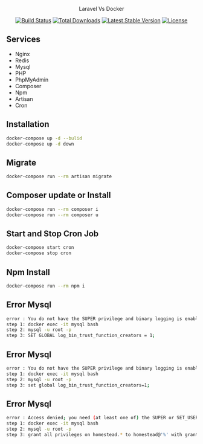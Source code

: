 <p align="center"><a href="https://laravel.com" target="_blank"></a> Laravel Vs Docker
<p align="center">
<a href="https://travis-ci.org/laravel/framework"><img src="https://travis-ci.org/laravel/framework.svg" alt="Build Status"></a>
<a href="https://packagist.org/packages/laravel/framework"><img src="https://img.shields.io/packagist/dt/laravel/framework" alt="Total Downloads"></a>
<a href="https://packagist.org/packages/laravel/framework"><img src="https://img.shields.io/packagist/v/laravel/framework" alt="Latest Stable Version"></a>
<a href="https://packagist.org/packages/laravel/framework"><img src="https://img.shields.io/packagist/l/laravel/framework" alt="License"></a>
</p>



## Services
- Nginx
- Redis
- Mysql
- PHP
- PhpMyAdmin
- Composer
- Npm
- Artisan
- Cron

## Installation
```sh
docker-compose up -d --bulid
docker-compose up -d down
```

## Migrate
```sh
docker-compose run --rm artisan migrate
```

## Composer update or Install
```sh
docker-compose run --rm composer i
docker-compose run --rm composer u
```

## Start and Stop Cron Job
```sh
docker-compose start cron
docker-compose stop cron
```

## Npm Install
```sh
docker-compose run --rm npm i
```

## Error Mysql
```sh
error : You do not have the SUPER privilege and binary logging is enabled
step 1: docker exec -it mysql bash
step 2: mysql -u root -p
step 3: SET GLOBAL log_bin_trust_function_creators = 1;
```

## Error Mysql
```sh
error : You do not have the SUPER privilege and binary logging is enabled (you *might* want to use the less safe log_bin_trust_function_creators variable)
step 1: docker exec -it mysql bash
step 2: mysql -u root -p
step 3: set global log_bin_trust_function_creators=1;
```

## Error Mysql
```sh
error : Access denied; you need (at least one of) the SUPER or SET_USER_ID privilege(s) for this operation
step 1: docker exec -it mysql bash
step 2: mysql -u root -p
step 3: grant all privileges on homestead.* to homestead@'%' with grant option;
```